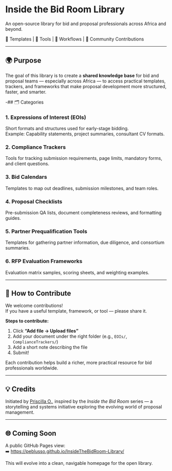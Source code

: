 
# Inside the Bid Room Library  

An open-source library for bid and proposal professionals across Africa and beyond.  

💼 Templates | 📅 Tools | 🧠 Workflows | 🤝 Community Contributions  

---

## 🌍 Purpose  

The goal of this library is to create a **shared knowledge base** for bid and proposal teams — especially across Africa — to access practical templates, trackers, and frameworks that make proposal development more structured, faster, and smarter.  

-## 🗂️ Categories  

### 1. Expressions of Interest (EOIs)  
Short formats and structures used for early-stage bidding.  
Example: Capability statements, project summaries, consultant CV formats.  

### 2. Compliance Trackers  
Tools for tracking submission requirements, page limits, mandatory forms, and client questions.  

### 3. Bid Calendars  
Templates to map out deadlines, submission milestones, and team roles.  

### 4. Proposal Checklists  
Pre-submission QA lists, document completeness reviews, and formatting guides.  

### 5. Partner Prequalification Tools  
Templates for gathering partner information, due diligence, and consortium summaries.  

### 6. RFP Evaluation Frameworks  
Evaluation matrix samples, scoring sheets, and weighting examples.  

---

## 🤝 How to Contribute  

We welcome contributions!  
If you have a useful template, framework, or tool — please share it.  

**Steps to contribute:**  
1. Click **“Add file → Upload files”**  
2. Add your document under the right folder (e.g., `EOIs/`, `ComplianceTrackers/`)  
3. Add a short note describing the file  
4. Submit!  

Each contribution helps build a richer, more practical resource for bid professionals worldwide.  

---

## 💡 Credits  

Initiated by [Priscilla O.](https://www.linkedin.com/in/priscilla-o-), inspired by the *Inside the Bid Room* series — a storytelling and systems initiative exploring the evolving world of proposal management.  

---

## 🌐 Coming Soon  

A public GitHub Pages view:  
➡️ https://peblusso.github.io/InsideTheBidRoom-Library/  

This will evolve into a clean, navigable homepage for the open library.  
